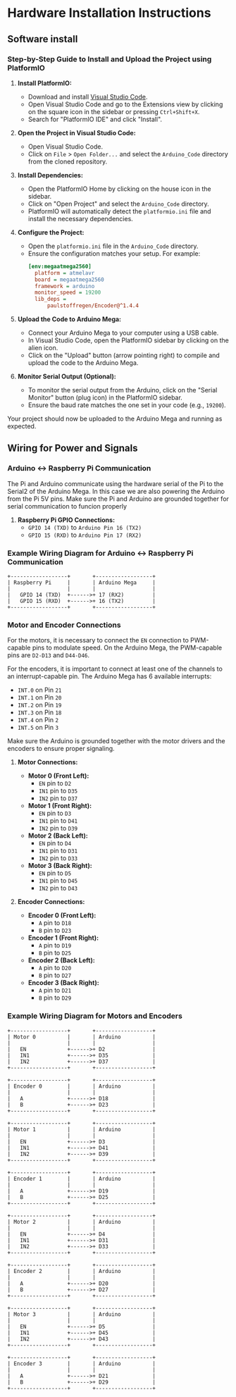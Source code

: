 # Hardware Installation Instructions
## Software install
### Step-by-Step Guide to Install and Upload the Project using PlatformIO

1. **Install PlatformIO:**
    - Download and install [Visual Studio Code](https://code.visualstudio.com/).
    - Open Visual Studio Code and go to the Extensions view by clicking on the square icon in the sidebar or pressing `Ctrl+Shift+X`.
    - Search for "PlatformIO IDE" and click "Install".

2. **Open the Project in Visual Studio Code:**
    - Open Visual Studio Code.
    - Click on `File` > `Open Folder...` and select the `Arduino_Code` directory from the cloned repository.

3. **Install Dependencies:**
    - Open the PlatformIO Home by clicking on the house icon in the sidebar.
    - Click on "Open Project" and select the `Arduino_Code` directory.
    - PlatformIO will automatically detect the `platformio.ini` file and install the necessary dependencies.

4. **Configure the Project:**
    - Open the `platformio.ini` file in the `Arduino_Code` directory.
    - Ensure the configuration matches your setup. For example:
      ```ini
      [env:megaatmega2560]
        platform = atmelavr
        board = megaatmega2560
        framework = arduino
        monitor_speed = 19200
        lib_deps = 
	        paulstoffregen/Encoder@^1.4.4
      ```

5. **Upload the Code to Arduino Mega:**
    - Connect your Arduino Mega to your computer using a USB cable.
    - In Visual Studio Code, open the PlatformIO sidebar by clicking on the alien icon.
    - Click on the "Upload" button (arrow pointing right) to compile and upload the code to the Arduino Mega.

6. **Monitor Serial Output (Optional):**
    - To monitor the serial output from the Arduino, click on the "Serial Monitor" button (plug icon) in the PlatformIO sidebar.
    - Ensure the baud rate matches the one set in your code (e.g., `19200`).

Your project should now be uploaded to the Arduino Mega and running as expected.

## Wiring for Power and Signals

### Arduino <-> Raspberry Pi Communication
The Pi and Arduino communicate using the hardware serial of the Pi to the Serial2 of the Arduino Mega.
In this case we are also powering the Arduino from the Pi 5V pins.
Make sure the Pi and Arduino are grounded together for serial communication to funcion properly 
1. **Raspberry Pi GPIO Connections:**
    - `GPIO 14 (TXD)` to `Arduino Pin 16 (TX2)`
    - `GPIO 15 (RXD)` to `Arduino Pin 17 (RX2)`

### Example Wiring Diagram for Arduino <-> Raspberry Pi Communication
```
+------------------+       +------------------+
| Raspberry Pi     |       | Arduino Mega     |
|                  |       |                  |
|   GPIO 14 (TXD)  +------>+ 17 (RX2)         |
|   GPIO 15 (RXD)  +------>+ 16 (TX2)         |
+------------------+       +------------------+
```

### Motor and Encoder Connections
For the motors, it is necessary to connect the `EN` connection to PWM-capable pins to modulate speed. On the Arduino Mega, the PWM-capable pins are `D2-D13` and `D44-D46`.

For the encoders, it is important to connect at least one of the channels to an interrupt-capable pin. The Arduino Mega has 6 available interrupts:
- `INT.0` on Pin `21`
- `INT.1` on Pin `20`
- `INT.2` on Pin `19`
- `INT.3` on Pin `18`
- `INT.4` on Pin `2`
- `INT.5` on Pin `3`

Make sure the Arduino is grounded together with the motor drivers and the encoders to ensure proper signaling.

1. **Motor Connections:**  
    - **Motor 0 (Front Left):**
        - `EN` pin to `D2`
        - `IN1` pin to `D35`
        - `IN2` pin to `D37`
    - **Motor 1 (Front Right):**
        - `EN` pin to `D3`
        - `IN1` pin to `D41`
        - `IN2` pin to `D39`
    - **Motor 2 (Back Left):**
        - `EN` pin to `D4`
        - `IN1` pin to `D31`
        - `IN2` pin to `D33`
    - **Motor 3 (Back Right):**
        - `EN` pin to `D5`
        - `IN1` pin to `D45`
        - `IN2` pin to `D43`

2. **Encoder Connections:**
    - **Encoder 0 (Front Left):**
        - `A` pin to `D18`
        - `B` pin to `D23`
    - **Encoder 1 (Front Right):**
        - `A` pin to `D19`
        - `B` pin to `D25`
    - **Encoder 2 (Back Left):**
        - `A` pin to `D20`
        - `B` pin to `D27`
    - **Encoder 3 (Back Right):**
        - `A` pin to `D21`
        - `B` pin to `D29`

### Example Wiring Diagram for Motors and Encoders
```
+------------------+       +------------------+
| Motor 0          |       | Arduino          |
|                  |       |                  |
|   EN             +------>+ D2               |
|   IN1            +------>+ D35              |
|   IN2            +------>+ D37              |
+------------------+       +------------------+

+------------------+       +------------------+
| Encoder 0        |       | Arduino          |
|                  |       |                  |
|   A              +------>+ D18              |
|   B              +------>+ D23              |
+------------------+       +------------------+

+------------------+       +------------------+
| Motor 1          |       | Arduino          |
|                  |       |                  |
|   EN             +------>+ D3               |
|   IN1            +------>+ D41              |
|   IN2            +------>+ D39              |
+------------------+       +------------------+

+------------------+       +------------------+
| Encoder 1        |       | Arduino          |
|                  |       |                  |
|   A              +------>+ D19              |
|   B              +------>+ D25              |
+------------------+       +------------------+

+------------------+       +------------------+
| Motor 2          |       | Arduino          |
|                  |       |                  |
|   EN             +------>+ D4               |
|   IN1            +------>+ D31              |
|   IN2            +------>+ D33              |
+------------------+       +------------------+

+------------------+       +------------------+
| Encoder 2        |       | Arduino          |
|                  |       |                  |
|   A              +------>+ D20              |
|   B              +------>+ D27              |
+------------------+       +------------------+

+------------------+       +------------------+
| Motor 3          |       | Arduino          |
|                  |       |                  |
|   EN             +------>+ D5               |
|   IN1            +------>+ D45              |
|   IN2            +------>+ D43              |
+------------------+       +------------------+

+------------------+       +------------------+
| Encoder 3        |       | Arduino          |
|                  |       |                  |
|   A              +------>+ D21              |
|   B              +------>+ D29              |
+------------------+       +------------------+
```